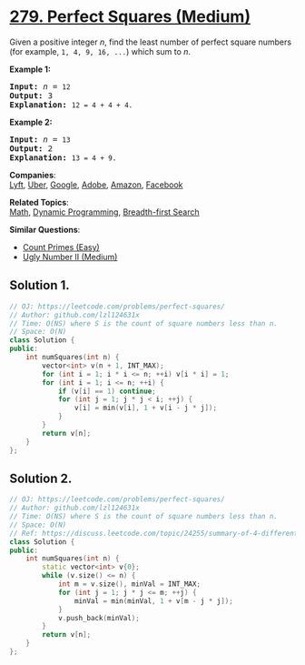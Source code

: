 # [279. Perfect Squares (Medium)](https://leetcode.com/problems/perfect-squares/)

<p>Given a positive integer <i>n</i>, find the least number of perfect square numbers (for example, <code>1, 4, 9, 16, ...</code>) which sum to <i>n</i>.</p>

<p><b>Example 1:</b></p>

<pre><b>Input:</b> <i>n</i> = <code>12</code>
<b>Output:</b> 3 
<strong>Explanation: </strong><code>12 = 4 + 4 + 4.</code></pre>

<p><b>Example 2:</b></p>

<pre><b>Input:</b> <i>n</i> = <code>13</code>
<b>Output:</b> 2
<strong>Explanation: </strong><code>13 = 4 + 9.</code></pre>

**Companies**:  
[Lyft](https://leetcode.com/company/lyft), [Uber](https://leetcode.com/company/uber), [Google](https://leetcode.com/company/google), [Adobe](https://leetcode.com/company/adobe), [Amazon](https://leetcode.com/company/amazon), [Facebook](https://leetcode.com/company/facebook)

**Related Topics**:  
[Math](https://leetcode.com/tag/math/), [Dynamic Programming](https://leetcode.com/tag/dynamic-programming/), [Breadth-first Search](https://leetcode.com/tag/breadth-first-search/)

**Similar Questions**:
* [Count Primes (Easy)](https://leetcode.com/problems/count-primes/)
* [Ugly Number II (Medium)](https://leetcode.com/problems/ugly-number-ii/)

## Solution 1.

```cpp
// OJ: https://leetcode.com/problems/perfect-squares/
// Author: github.com/lzl124631x
// Time: O(NS) where S is the count of square numbers less than n.
// Space: O(N)
class Solution {
public:
    int numSquares(int n) {
        vector<int> v(n + 1, INT_MAX);
        for (int i = 1; i * i <= n; ++i) v[i * i] = 1;
        for (int i = 1; i <= n; ++i) {
            if (v[i] == 1) continue;
            for (int j = 1; j * j < i; ++j) {
                v[i] = min(v[i], 1 + v[i - j * j]);
            }
        }
        return v[n];
    }
};
```

## Solution 2.

```cpp
// OJ: https://leetcode.com/problems/perfect-squares/
// Author: github.com/lzl124631x
// Time: O(NS) where S is the count of square numbers less than n.
// Space: O(N)
// Ref: https://discuss.leetcode.com/topic/24255/summary-of-4-different-solutions-bfs-dp-static-dp-and-mathematics
class Solution {
public:
    int numSquares(int n) {
        static vector<int> v{0};
        while (v.size() <= n) {
            int m = v.size(), minVal = INT_MAX;
            for (int j = 1; j * j <= m; ++j) {
                minVal = min(minVal, 1 + v[m - j * j]);
            }
            v.push_back(minVal);
        }
        return v[n];
    }
};
```